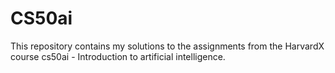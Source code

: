 # CS50ai

This repository contains my solutions to the assignments from the HarvardX course cs50ai - Introduction to artificial intelligence.
